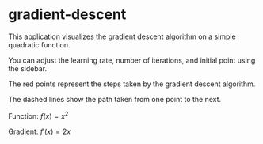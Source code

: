 # gradient-descent

This application visualizes the gradient descent algorithm on a simple quadratic function.

You can adjust the learning rate, number of iterations, and initial point using the sidebar.

The red points represent the steps taken by the gradient descent algorithm.

The dashed lines show the path taken from one point to the next.

Function: $f(x) = x^2$
 
Gradient: $f'(x) = 2x$